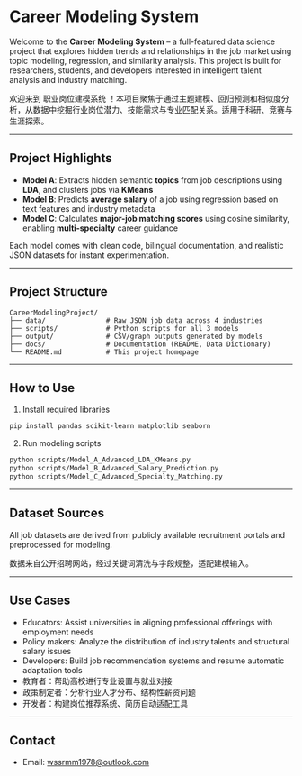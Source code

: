 #  Career Modeling System 

Welcome to the **Career Modeling System** – a full-featured data science project that explores hidden trends and relationships in the job market using topic modeling, regression, and similarity analysis. This project is built for researchers, students, and developers interested in intelligent talent analysis and industry matching.

欢迎来到 职业岗位建模系统 ！本项目聚焦于通过主题建模、回归预测和相似度分析，从数据中挖掘行业岗位潜力、技能需求与专业匹配关系。适用于科研、竞赛与生涯探索。

---

##  Project Highlights 

- **Model A**: Extracts hidden semantic **topics** from job descriptions using **LDA**, and clusters jobs via **KMeans**  
- **Model B**: Predicts **average salary** of a job using regression based on text features and industry metadata  
- **Model C**: Calculates **major-job matching scores** using cosine similarity, enabling **multi-specialty** career guidance  

Each model comes with clean code, bilingual documentation, and realistic JSON datasets for instant experimentation.

---

## Project Structure

```
CareerModelingProject/
├── data/               # Raw JSON job data across 4 industries
├── scripts/            # Python scripts for all 3 models
├── output/             # CSV/graph outputs generated by models
├── docs/               # Documentation (README, Data Dictionary)
└── README.md           # This project homepage
```

---

##  How to Use 

1.  Install required libraries

```bash
pip install pandas scikit-learn matplotlib seaborn
```

2.  Run modeling scripts

```bash
python scripts/Model_A_Advanced_LDA_KMeans.py
python scripts/Model_B_Advanced_Salary_Prediction.py
python scripts/Model_C_Advanced_Specialty_Matching.py
```

---

##  Dataset Sources 

All job datasets are derived from publicly available recruitment portals and preprocessed for modeling.

数据来自公开招聘网站，经过关键词清洗与字段规整，适配建模输入。

---

##  Use Cases 
- Educators: Assist universities in aligning professional offerings with employment needs
- Policy makers: Analyze the distribution of industry talents and structural salary issues
- Developers: Build job recommendation systems and resume automatic adaptation tools
-  教育者：帮助高校进行专业设置与就业对接  
-  政策制定者：分析行业人才分布、结构性薪资问题  
-  开发者：构建岗位推荐系统、简历自动适配工具  

---

##  Contact 
- Email: wssrmm1978@outlook.com
